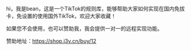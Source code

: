hi，我是bean，这是一个TikTok的规则库，能够帮助大家如何实现在国内免拔卡，免设置的使用国外TikTok，欢迎大家收藏！

如果您不会使用，也可以赞助我，我会提供一对一的远程实现功能。

赞助地址：https://shop.j3v.cn/buy/12
